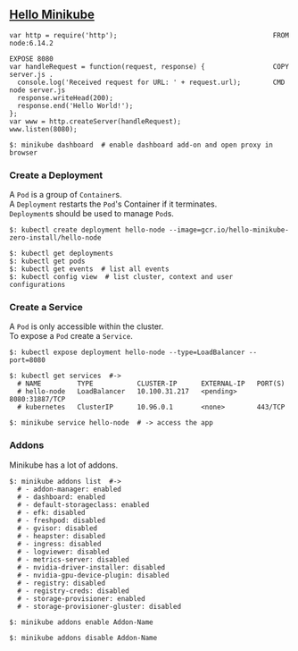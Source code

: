 ## [Hello Minikube](https://kubernetes.io/docs/tutorials/hello-minikube/)

```
var http = require('http');                                       FROM node:6.14.2
                                                                  EXPOSE 8080
var handleRequest = function(request, response) {                 COPY server.js .
  console.log('Received request for URL: ' + request.url);        CMD node server.js
  response.writeHead(200);                                        
  response.end('Hello World!');                                   
};                                                                
var www = http.createServer(handleRequest);                       
www.listen(8080);                                                 
```

```
$: minikube dashboard  # enable dashboard add-on and open proxy in browser
```

### Create a Deployment

A `Pod` is a group of `Container`s.  
A `Deployment` restarts the `Pod`'s Container if it terminates.  
`Deployment`s should be used to manage `Pod`s.  

```
$: kubectl create deployment hello-node --image=gcr.io/hello-minikube-zero-install/hello-node

$: kubectl get deployments
$: kubectl get pods
$: kubectl get events  # list all events
$: kubectl config view  # list cluster, context and user configurations
```

### Create a Service

A `Pod` is only accessible within the cluster.  
To expose a `Pod` create a `Service`.  

```
$: kubectl expose deployment hello-node --type=LoadBalancer --port=8080

$: kubectl get services  #->
  # NAME         TYPE           CLUSTER-IP      EXTERNAL-IP   PORT(S)
  # hello-node   LoadBalancer   10.100.31.217   <pending>     8080:31887/TCP
  # kubernetes   ClusterIP      10.96.0.1       <none>        443/TCP

$: minikube service hello-node  # -> access the app
```

### Addons

Minikube has a lot of addons.  

```
$: minikube addons list  #->
  # - addon-manager: enabled
  # - dashboard: enabled
  # - default-storageclass: enabled
  # - efk: disabled
  # - freshpod: disabled
  # - gvisor: disabled
  # - heapster: disabled
  # - ingress: disabled
  # - logviewer: disabled
  # - metrics-server: disabled
  # - nvidia-driver-installer: disabled
  # - nvidia-gpu-device-plugin: disabled
  # - registry: disabled
  # - registry-creds: disabled
  # - storage-provisioner: enabled
  # - storage-provisioner-gluster: disabled
```

```
$: minikube addons enable Addon-Name

$: minikube addons disable Addon-Name
```
